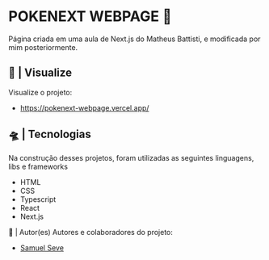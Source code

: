 # POKENEXT WEBPAGE 🖖
Página criada em uma aula de Next.js do Matheus Battisti, e modificada por mim posteriormente.

## 🔎 | Visualize
Visualize o projeto:
- https://pokenext-webpage.vercel.app/

## 🛸 | Tecnologias
Na construção desses projetos, foram utilizadas as seguintes linguagens, libs e frameworks
- HTML
- CSS
- Typescript
- React
- Next.js

👥 | Autor(es)
Autores e colaboradores do projeto:
- [Samuel Seve](https://github.com/nihilboy1)



